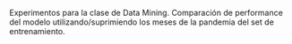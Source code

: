 Experimentos para la clase de Data Mining. Comparación de performance del modelo utilizando/suprimiendo los meses de la pandemia del set de entrenamiento. 
